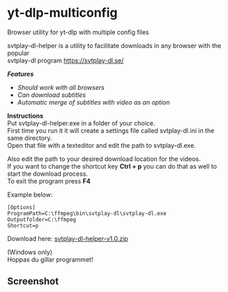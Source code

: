 # yt-dlp-multiconfig
Browser utility for yt-dlp with multiple config files

svtplay-dl-helper is a utility to facilitate downloads in any browser with the popular  
svtplay-dl program https://svtplay-dl.se/

_**Features**_
 - _Should work with all browsers_
 - _Can download subtitles_
  - _Automatic merge of subtitles with video as an option_
  
  **Instructions**  
Put svtplay-dl-helper.exe in a folder of your choice.  
First time you run it it will create a settings file called svtplay-dl.ini in the same directory.  
Open that file with a texteditor and edit the path to svtplay-dl.exe.  

Also edit the path to your desired download location for the videos.  
If you want to change the shortcut key **Ctrl + p** you can do that as well to start the download process.  
To exit the program press **F4**

Example below:
```
[Options]
ProgramPath=C:\ffmpeg\bin\svtplay-dl\svtplay-dl.exe
Outputfolder=C:\ffmpeg
Shortcut=p
```
Download here: [svtplay-dl-helper-v1.0.zip](https://github.com/dobbelina/svtplay-dl-helper/releases/download/v1.0-Windows/svtplay-dl-helper-v1.0.zip)



(Windows only)  
Hoppas du gillar programmet!

## Screenshot



